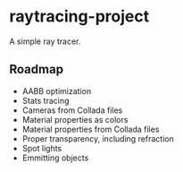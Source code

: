 # raytracing-project
A simple ray tracer.

## Roadmap
- AABB optimization
- Stats tracing
- Cameras from Collada files
- Material properties as colors
- Material properties from Collada files
- Proper transparency, including refraction
- Spot lights
- Emmitting objects